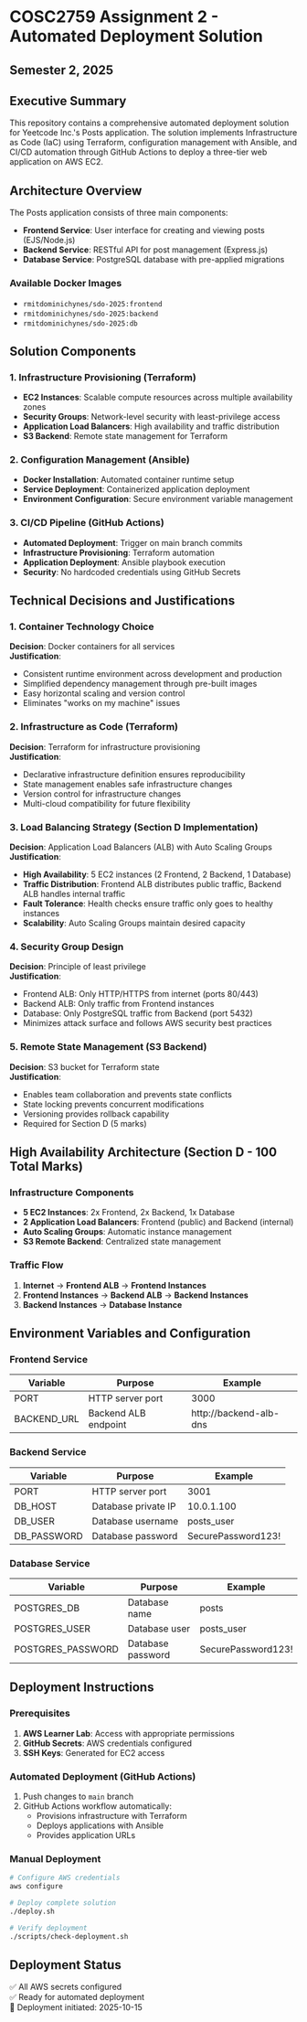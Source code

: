 # COSC2759 Assignment 2 - Automated Deployment Solution

## Semester 2, 2025

## Executive Summary

This repository contains a comprehensive automated deployment solution for Yeetcode Inc.'s Posts application. The solution implements Infrastructure as Code (IaC) using Terraform, configuration management with Ansible, and CI/CD automation through GitHub Actions to deploy a three-tier web application on AWS EC2.

## Architecture Overview

The Posts application consists of three main components:

- **Frontend Service**: User interface for creating and viewing posts (EJS/Node.js)
- **Backend Service**: RESTful API for post management (Express.js)
- **Database Service**: PostgreSQL database with pre-applied migrations

### Available Docker Images

- `rmitdominichynes/sdo-2025:frontend`
- `rmitdominichynes/sdo-2025:backend`
- `rmitdominichynes/sdo-2025:db`

## Solution Components

### 1. Infrastructure Provisioning (Terraform)

- **EC2 Instances**: Scalable compute resources across multiple availability zones
- **Security Groups**: Network-level security with least-privilege access
- **Application Load Balancers**: High availability and traffic distribution
- **S3 Backend**: Remote state management for Terraform

### 2. Configuration Management (Ansible)

- **Docker Installation**: Automated container runtime setup
- **Service Deployment**: Containerized application deployment
- **Environment Configuration**: Secure environment variable management

### 3. CI/CD Pipeline (GitHub Actions)

- **Automated Deployment**: Trigger on main branch commits
- **Infrastructure Provisioning**: Terraform automation
- **Application Deployment**: Ansible playbook execution
- **Security**: No hardcoded credentials using GitHub Secrets

## Technical Decisions and Justifications

### 1. Container Technology Choice

**Decision**: Docker containers for all services  
**Justification**:

- Consistent runtime environment across development and production
- Simplified dependency management through pre-built images
- Easy horizontal scaling and version control
- Eliminates "works on my machine" issues

### 2. Infrastructure as Code (Terraform)

**Decision**: Terraform for infrastructure provisioning  
**Justification**:

- Declarative infrastructure definition ensures reproducibility
- State management enables safe infrastructure changes
- Version control for infrastructure changes
- Multi-cloud compatibility for future flexibility

### 3. Load Balancing Strategy (Section D Implementation)

**Decision**: Application Load Balancers (ALB) with Auto Scaling Groups  
**Justification**:

- **High Availability**: 5 EC2 instances (2 Frontend, 2 Backend, 1 Database)
- **Traffic Distribution**: Frontend ALB distributes public traffic, Backend ALB handles internal traffic
- **Fault Tolerance**: Health checks ensure traffic only goes to healthy instances
- **Scalability**: Auto Scaling Groups maintain desired capacity

### 4. Security Group Design

**Decision**: Principle of least privilege  
**Justification**:

- Frontend ALB: Only HTTP/HTTPS from internet (ports 80/443)
- Backend ALB: Only traffic from Frontend instances
- Database: Only PostgreSQL traffic from Backend (port 5432)
- Minimizes attack surface and follows AWS security best practices

### 5. Remote State Management (S3 Backend)

**Decision**: S3 bucket for Terraform state  
**Justification**:

- Enables team collaboration and prevents state conflicts
- State locking prevents concurrent modifications
- Versioning provides rollback capability
- Required for Section D (5 marks)

## High Availability Architecture (Section D - 100 Total Marks)

### Infrastructure Components

- **5 EC2 Instances**: 2x Frontend, 2x Backend, 1x Database
- **2 Application Load Balancers**: Frontend (public) and Backend (internal)
- **Auto Scaling Groups**: Automatic instance management
- **S3 Remote Backend**: Centralized state management

### Traffic Flow

1. **Internet** → **Frontend ALB** → **Frontend Instances**
2. **Frontend Instances** → **Backend ALB** → **Backend Instances**
3. **Backend Instances** → **Database Instance**

## Environment Variables and Configuration

### Frontend Service

| Variable    | Purpose              | Example                |
| ----------- | -------------------- | ---------------------- |
| PORT        | HTTP server port     | 3000                   |
| BACKEND_URL | Backend ALB endpoint | http://backend-alb-dns |

### Backend Service

| Variable    | Purpose             | Example            |
| ----------- | ------------------- | ------------------ |
| PORT        | HTTP server port    | 3001               |
| DB_HOST     | Database private IP | 10.0.1.100         |
| DB_USER     | Database username   | posts_user         |
| DB_PASSWORD | Database password   | SecurePassword123! |

### Database Service

| Variable          | Purpose           | Example            |
| ----------------- | ----------------- | ------------------ |
| POSTGRES_DB       | Database name     | posts              |
| POSTGRES_USER     | Database user     | posts_user         |
| POSTGRES_PASSWORD | Database password | SecurePassword123! |

## Deployment Instructions

### Prerequisites

1. **AWS Learner Lab**: Access with appropriate permissions
2. **GitHub Secrets**: AWS credentials configured
3. **SSH Keys**: Generated for EC2 access

### Automated Deployment (GitHub Actions)

1. Push changes to `main` branch
2. GitHub Actions workflow automatically:
   - Provisions infrastructure with Terraform
   - Deploys applications with Ansible
   - Provides application URLs

### Manual Deployment

```bash
# Configure AWS credentials
aws configure

# Deploy complete solution
./deploy.sh

# Verify deployment
./scripts/check-deployment.sh
```

## Deployment Status

✅ All AWS secrets configured  
✅ Ready for automated deployment  
📅 Deployment initiated: 2025-10-15
